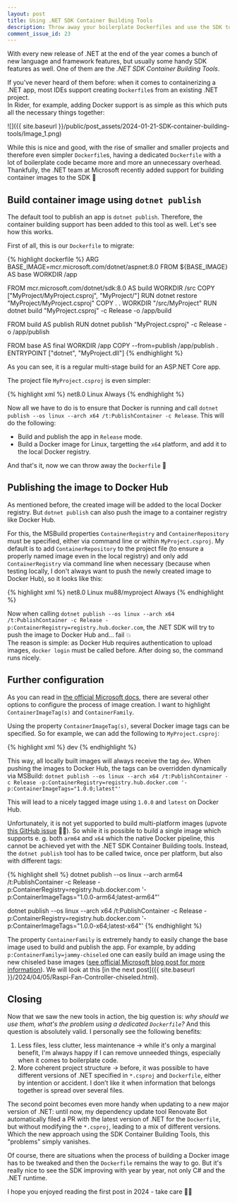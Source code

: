 ```yaml
---
layout: post
title: Using .NET SDK Container Building Tools
description: Throw away your boilerplate Dockerfiles and use the SDK tools 💪🏻
comment_issue_id: 23
---
```


With every new release of .NET at the end of the year comes a bunch of new language and framework features, but usually some handy SDK features as well. One of them are the _.NET SDK Container Building Tools_.

If you've never heard of them before: when it comes to containerizing a .NET app, most IDEs support creating `Dockerfile`s from an existing .NET project.  
In Rider, for example, adding Docker support is as simple as this which puts all the necessary things together:  

![]({{ site.baseurl }}/public/post_assets/2024-01-21-SDK-container-building-tools/Image_1.png)

While this is nice and good, with the rise of smaller and smaller projects and therefore even simpler `Dockerfile`s, having a dedicated `Dockerfile` with a lot of boilerplate code became more and more an unnecessary overhead.  
Thankfully, the .NET team at Microsoft recently added support for building container images to the SDK 🥳

## Build container image using `dotnet publish`
The default tool to publish an app is `dotnet publish`. Therefore, the container building support has been added to this tool as well. Let's see how this works.

First of all, this is our `Dockerfile` to migrate:

{% highlight dockerfile %}
ARG BASE_IMAGE=mcr.microsoft.com/dotnet/aspnet:8.0
FROM ${BASE_IMAGE} AS base
WORKDIR /app

FROM mcr.microsoft.com/dotnet/sdk:8.0 AS build
WORKDIR /src
COPY ["MyProject/MyProject.csproj", "MyProject/"]
RUN dotnet restore "MyProject/MyProject.csproj"
COPY . .
WORKDIR "/src/MyProject"
RUN dotnet build "MyProject.csproj" -c Release -o /app/build

FROM build AS publish
RUN dotnet publish "MyProject.csproj" -c Release -o /app/publish

FROM base AS final
WORKDIR /app
COPY --from=publish /app/publish .
ENTRYPOINT ["dotnet", "MyProject.dll"]
{% endhighlight %}

As you can see, it is a regular multi-stage build for an ASP.NET Core app.

The project file `MyProject.csproj` is even simpler:

{% highlight xml %}
<Project Sdk="Microsoft.NET.Sdk.Web">
  <PropertyGroup>
    <TargetFramework>net8.0</TargetFramework>
    <DockerDefaultTargetOS>Linux</DockerDefaultTargetOS>
  </PropertyGroup>
  <ItemGroup>
    <Content Update="appsettings.json">
      <CopyToOutputDirectory>Always</CopyToOutputDirectory>
    </Content>
  </ItemGroup>
</Project>
{% endhighlight %}

Now all we have to do is to ensure that Docker is running and call `dotnet publish --os linux --arch x64 /t:PublishContainer -c Release`. This will do the following:
- Build and publish the app in `Release` mode.
- Build a Docker image for Linux, targetting the `x64` platform, and add it to the local Docker registry.

And that's it, now we can throw away the `Dockerfile` 🚮

## Publishing the image to Docker Hub
As mentioned before, the created image will be added to the local Docker registry. But `dotnet publish` can also push the image to a container registry like Docker Hub.

For this, the MSBuild properties `ContainerRegistry` and `ContainerRepository` must be specified, either via command line or within `MyProject.csproj`. My default is to add `ContainerRepository` to the project file (to ensure a properly named image even in the local registry) and only add `ContainerRegistry` via command line when necessary (because when testing locally, I don't always want to push the newly created image to Docker Hub), so it looks like this:

{% highlight xml %}
<Project Sdk="Microsoft.NET.Sdk.Web">
  <PropertyGroup>
    <TargetFramework>net8.0</TargetFramework>
    <DockerDefaultTargetOS>Linux</DockerDefaultTargetOS>
    <ContainerRepository>mu88/myproject</ContainerRepository>
  </PropertyGroup>
  <ItemGroup>
    <Content Update="appsettings.json">
      <CopyToOutputDirectory>Always</CopyToOutputDirectory>
    </Content>
  </ItemGroup>
</Project>
{% endhighlight %}

Now when calling `dotnet publish --os linux --arch x64 /t:PublishContainer -c Release -p:ContainerRegistry=registry.hub.docker.com`, the .NET SDK will try to push the image to Docker Hub and... fail 💥  
The reason is simple: as Docker Hub requires authentication to upload images, `docker login` must be called before. After doing so, the command runs nicely.

## Further configuration
As you can read in [the official Microsoft docs](https://learn.microsoft.com/en-us/dotnet/core/docker/publish-as-container), there are several other options to configure the process of image creation. I want to highlight `ContainerImageTag(s)` and `ContainerFamily`.

Using the property `ContainerImageTag(s)`, several Docker image tags can be specified. So for example, we can add the following to `MyProject.csproj`:

{% highlight xml %}
<PropertyGroup>
    <ContainerImageTag>dev</ContainerImageTag>
</PropertyGroup>
{% endhighlight %}

This way, all locally built images will always receive the tag `dev`. When pushing the images to Docker Hub, the tags can be overridden dynamically via MSBuild: `dotnet publish --os linux --arch x64 /t:PublishContainer -c Release -p:ContainerRegistry=registry.hub.docker.com '-p:ContainerImageTags="1.0.0;latest"'`

This will lead to a nicely tagged image using `1.0.0` and `latest` on Docker Hub.

Unfortunately, it is not yet supported to build multi-platform images (upvote [this GitHub issue](https://github.com/dotnet/sdk-container-builds/issues/87) 🙏🏻). So while it is possible to build a single image which supports e. g. both `arm64` and `x64` which the native Docker pipeline, this cannot be achieved yet with the .NET SDK Container Building tools. Instead, the `dotnet publish` tool has to be called twice, once per platform, but also with different tags:

{% highlight shell %}
dotnet publish --os linux --arch arm64 /t:PublishContainer -c Release -p:ContainerRegistry=registry.hub.docker.com '-p:ContainerImageTags="1.0.0-arm64;latest-arm64"'

dotnet publish --os linux --arch x64 /t:PublishContainer -c Release -p:ContainerRegistry=registry.hub.docker.com '-p:ContainerImageTags="1.0.0-x64;latest-x64"'
{% endhighlight %}

The property `ContainerFamily` is extremely handy to easily change the base image used to build and publish the app. For example, by adding `p:ContainerFamily=jammy-chiseled` one can easily build an image using the new chiseled base images ([see official Microsoft blog post for more information](https://devblogs.microsoft.com/dotnet/announcing-dotnet-chiseled-containers/)). We will look at this [in the next post]({{ site.baseurl }}/2024/04/05/Raspi-Fan-Controller-chiseled.html).

## Closing
Now that we saw the new tools in action, the big question is: _why should we use them, what's the problem using a dedicated `Dockerfile`?_ And this question is absolutely valid. I personally see the following benefits:
1. Less files, less clutter, less maintenance → while it's only a marginal benefit, I'm always happy if I can remove unneeded things, especially when it comes to boilerplate code.
2. More coherent project structure → before, it was possible to have different versions of .NET specified in `*.csproj` and `Dockerfile`, either by intention or accident. I don’t like it when information that belongs together is spread over several files.

The second point becomes even more handy when updating to a new major version of .NET: until now, my dependency update tool Renovate Bot automatically filed a PR with the latest version of .NET for the `Dockerfile`, but without modifying the `*.csproj`, leading to a mix of different versions. Which the new approach using the SDK Container Building Tools, this "problems" simply vanishes.

Of course, there are situations when the process of building a Docker image has to be tweaked and then the `Dockerfile` remains the way to go. But it's really nice to see the SDK improving with year by year, not only C# and the .NET runtime.

I hope you enjoyed reading the first post in 2024 - take care 👋🏻